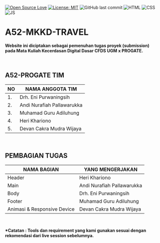 [![Open Source Love](https://badges.frapsoft.com/os/v1/open-source.svg?style=flat)](https://github.com/ellerbrock/open-source-badges/)
[![License: MIT](https://img.shields.io/badge/License-MIT-green.svg)](https://opensource.org/licenses/MIT)
![GitHub last commit](https://img.shields.io/github/last-commit/devancakra/A52-MKKD-TRAVEL)
![HTML](https://img.shields.io/badge/-html-red?style=flat&logo=html5&logoColor=white)
![CSS](https://img.shields.io/badge/-css-blue.svg?&logo=css3&logoColor=white)
![JS](https://img.shields.io/badge/-javascript-yellow.svg?&logo=javascript&logoColor=white)

# A52-MKKD-TRAVEL
<b>Website ini diciptakan sebagai pemenuhan tugas proyek (submission) pada Mata Kuliah Kecerdasan Digital Dasar CFDS UGM x PROGATE.</p>

<br>

## A52-PROGATE TIM
| NO | NAMA ANGGOTA TIM |
| --- | --- |
| 1. | Drh. Eni Purwaningsih |
| 2. | Andi Nurafiah Pallawarukka |
| 3. | Muhamad Guru Adiluhung |
| 4. | Heri Khariono |
| 5. | Devan Cakra Mudra Wijaya |

<br>

## PEMBAGIAN TUGAS
| NAMA BAGIAN | YANG MENGERJAKAN |
| --- | --- |
| Header | Heri Khariono |
| Main | Andi Nurafiah Pallawarukka |
| Body | Drh. Eni Purwaningsih |
| Footer | Muhamad Guru Adiluhung |
| Animasi & Responsive Device | Devan Cakra Mudra Wijaya |

<br>

*Catatan : Tools dan requirement yang kami gunakan sesuai dengan rekomendasi dari live session sebelumnya.
